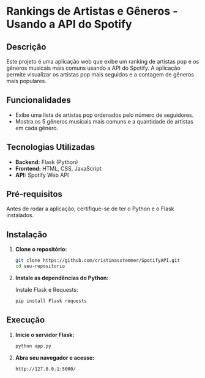 # Rankings de Artistas e Gêneros - Usando a API do Spotify

## Descrição

Este projeto é uma aplicação web que exibe um ranking de artistas pop e os gêneros musicais mais comuns usando a API do Spotify. A aplicação permite visualizar os artistas pop mais seguidos e a contagem de gêneros mais populares.

## Funcionalidades

- Exibe uma lista de artistas pop ordenados pelo número de seguidores.
- Mostra os 5 gêneros musicais mais comuns e a quantidade de artistas em cada gênero.

## Tecnologias Utilizadas

- **Backend:** Flask (Python)
- **Frontend:** HTML, CSS, JavaScript
- **API:** Spotify Web API

## Pré-requisitos

Antes de rodar a aplicação, certifique-se de ter o Python e o Flask instalados.

## Instalação

1. **Clone o repositório:**

    ```bash
    git clone https://github.com/cristinasstemmer/SpotifyAPI.git
    cd seu-repositorio
    ```

2. **Instale as dependências do Python:**

    Instale Flask e Requests:

    ```bash
    pip install Flask requests
    ```

## Execução

1. **Inicie o servidor Flask:**

    ```bash
    python app.py
    ```

2. **Abra seu navegador e acesse:**

    ```
    http://127.0.0.1:5000/
    ```
